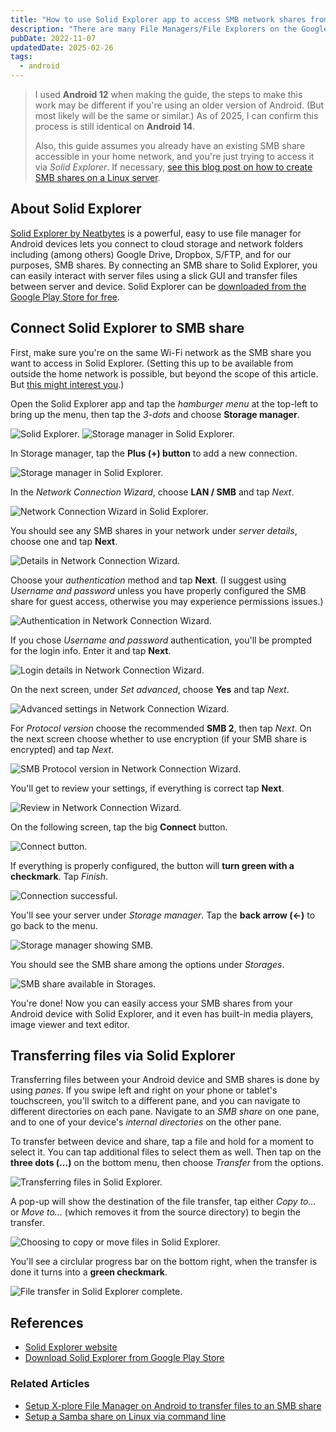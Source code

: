 ```yaml
---
title: "How to use Solid Explorer app to access SMB network shares from an Android device"
description: "There are many File Managers/File Explorers on the Google Play Store, but I wanted to easily access the Samba share on my server while on my home network. Solid Explorer is the solution I went with and it works well, so here is a quick guide to setting it up."
pubDate: 2022-11-07
updatedDate: 2025-02-26
tags:
  - android
---
```


> I used **Android 12** when making the guide, the steps to make this work may be different if you're using an older version of Android. (But most likely will be the same or similar.) As of 2025, I can confirm this process is still identical on **Android 14**.
> 
> Also, this guide assumes you already have an existing SMB share accessible in your home network, and you're just trying to access it via _Solid Explorer_. If necessary, <a href="/blog/setup-a-samba-share-on-linux-via-command-line/" target="_blank">see this blog post on how to create SMB shares on a Linux server</a>.

## About Solid Explorer

<a href="https://neatbytes.com/solidexplorer" target="_blank" umami-event-data="solid-explorer-site">Solid Explorer by Neatbytes</a> is a powerful, easy to use file manager for Android devices lets you connect to cloud storage and network folders including (among others) Google Drive, Dropbox, S/FTP, and for our purposes, SMB shares. By connecting an SMB share to Solid Explorer, you can easily interact with server files using a slick GUI and transfer files between server and device. Solid Explorer can be <a href="https://play.google.com/store/apps/details?id=pl.solidexplorer2" target="_blank" umami-event-data="solid-explorer-gplay">downloaded from the Google Play Store for free</a>.

## Connect Solid Explorer to SMB share

First, make sure you're on the same Wi-Fi network as the SMB share you want to access in Solid Explorer. (Setting this up to be available from outside the home network is possible, but beyond the scope of this article. But <a href="/blog/comprehensive-guide-tailscale-securely-access-home-network/" target="_blank" data-umami-event="solid-explorer-tailscale">this might interest you</a>.)

Open the Solid Explorer app and tap the _hamburger menu_ at the top-left to bring up the menu, then tap the _3-dots_ and choose **Storage manager**.

![Solid Explorer.](../../img/blog/solidexplorer1.jpg 'Solid Explorer')
![Storage manager in Solid Explorer.](../../img/blog/solidexplorer2.jpg 'Network Connection Wizard in Solid Explorer')

In Storage manager, tap the **Plus (+) button** to add a new connection.

![Storage manager in Solid Explorer.](../../img/blog/solidexplorer3.jpg 'Storage manager in Solid Explorer')

In the _Network Connection Wizard_, choose **LAN / SMB** and tap _Next_.

![Network Connection Wizard in Solid Explorer.](../../img/blog/solidexplorer4.jpg 'Network Connection Wizard in Solid Explorer')

You should see any SMB shares in your network under _server details_, choose one and tap **Next**.

![Details in Network Connection Wizard.](../../img/blog/solidexplorer5.jpg 'Details in Network Connection Wizard')

Choose your _authentication_ method and tap **Next**. (I suggest using _Username and password_ unless you have properly configured the SMB share for guest access, otherwise you may experience permissions issues.)

![Authentication in Network Connection Wizard.](../../img/blog/solidexplorer6.jpg 'Authentication in Network Connection Wizard')

If you chose _Username and password_ authentication, you'll be prompted for the login info. Enter it and tap **Next**.

![Login details in Network Connection Wizard.](../../img/blog/solidexplorer7.jpg 'Login details in Network Connection Wizard')

On the next screen, under _Set advanced_, choose **Yes** and tap _Next_.

![Advanced settings in Network Connection Wizard.](../../img/blog/solidexplorer8.jpg 'Advanced settings in Network Connection Wizard')

For _Protocol version_ choose the recommended **SMB 2**, then tap _Next_. On the next screen choose whether to use encryption (if your SMB share is encrypted) and tap _Next_. 

![SMB Protocol version in Network Connection Wizard.](../../img/blog/solidexplorer9.jpg 'SMB Protocol version in Network Connection Wizard')

You'll get to review your settings, if everything is correct tap **Next**.

![Review in Network Connection Wizard.](../../img/blog/solidexplorer10.jpg 'Review in Network Connection Wizard')

On the following screen, tap the big **Connect** button.

![Connect button.](../../img/blog/solidexplorer11.jpg 'Connect button')

If everything is properly configured, the button will **turn green with a checkmark**. Tap _Finish_.

![Connection successful.](../../img/blog/solidexplorer12.jpg 'Connection successful')

You'll see your server under _Storage manager_. Tap the **back arrow (<-)** to go back to the menu.

![Storage manager showing SMB.](../../img/blog/solidexplorer13.jpg 'Storage manager showing SMB')

You should see the SMB share among the options under _Storages_.

![SMB share available in Storages.](../../img/blog/solidexplorer14.jpg 'SMB share available in Storages')

You're done! Now you can easily access your SMB shares from your Android device with Solid Explorer, and it even has built-in media players, image viewer and text editor.

## Transferring files via Solid Explorer

Transferring files between your Android device and SMB shares is done by using _panes_. If you swipe left and right on your phone or tablet's touchscreen, you'll switch to a different pane, and you can navigate to different directories on each pane. Navigate to an _SMB share_ on one pane, and to one of your device's _internal directories_ on the other pane.

To transfer between device and share, tap a file and hold for a moment to select it. You can tap additional files to select them as well. Then tap on the **three dots (...)** on the bottom menu, then choose _Transfer_ from the options.

![Transferring files in Solid Explorer.](../../img/blog/solidexplorer15.jpg 'Transferring files in Solid Explorer')

A pop-up will show the destination of the file transfer, tap either _Copy to..._ or _Move to..._ (which removes it from the source directory) to begin the transfer.

![Choosing to copy or move files in Solid Explorer.](../../img/blog/solidexplorer16.jpg 'Choosing to copy or move files in Solid Explorer')

You'll see a circlular progress bar on the bottom right, when the transfer is done it turns into a **green checkmark**.

![File transfer in Solid Explorer complete.](../../img/blog/solidexplorer17.jpg 'File transfer in Solid Explorer complete')

## References

- <a href="https://neatbytes.com/solidexplorer" target="_blank" umami-event-data="solid-explorer-site">Solid Explorer website</a>
- <a href="https://play.google.com/store/apps/details?id=pl.solidexplorer2" target="_blank" umami-event-data="solid-explorer-gplay">Download Solid Explorer from Google Play Store</a>

### Related Articles

- <a href="/blog/xplore-android-smb-share/" data-umami-event="solid-explorer-related-xplorer">Setup X-plore File Manager on Android to transfer files to an SMB share</a>
- <a href="/blog/setup-a-samba-share-on-linux-via-command-line/" data-umami-event="solid-explorer-related-smb-share-linux-cli">Setup a Samba share on Linux via command line</a>
